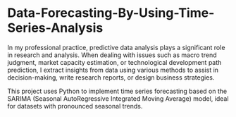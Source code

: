 # Data-Forecasting-By-Using-Time-Series-Analysis

In my professional practice, predictive data analysis plays a significant role in research and analysis. When dealing with issues such as macro trend judgment, market capacity estimation, or technological development path prediction, I extract insights from data using various methods to assist in decision-making, write research reports, or design business strategies.

This project uses Python to implement time series forecasting based on the SARIMA (Seasonal AutoRegressive Integrated Moving Average) model, ideal for datasets with pronounced seasonal trends.
